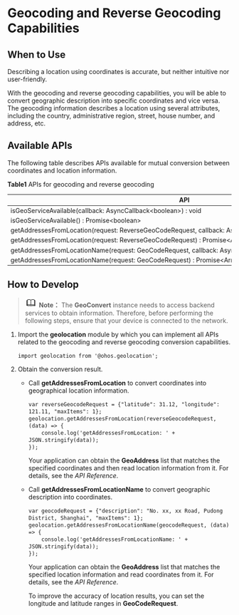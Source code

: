 # Geocoding and Reverse Geocoding Capabilities


## When to Use

Describing a location using coordinates is accurate, but neither intuitive nor user-friendly.

With the geocoding and reverse geocoding capabilities, you will be able to convert geographic description into specific coordinates and vice versa. The geocoding information describes a location using several attributes, including the country, administrative region, street, house number, and address, etc.


## Available APIs

The following table describes APIs available for mutual conversion between coordinates and location information.

  **Table1** APIs for geocoding and reverse geocoding

| API | Description | 
| -------- | -------- |
| isGeoServiceAvailable(callback:&nbsp;AsyncCallback&lt;boolean&gt;)&nbsp;:&nbsp;void | Checks&nbsp;whether&nbsp;the&nbsp;(reverse)&nbsp;geocoding&nbsp;service&nbsp;is&nbsp;available.&nbsp;This&nbsp;function&nbsp;uses&nbsp;an&nbsp;asynchronous&nbsp;callback&nbsp;to&nbsp;return&nbsp;the&nbsp;result. | 
| isGeoServiceAvailable()&nbsp;:&nbsp;Promise&lt;boolean&gt; | Checks&nbsp;whether&nbsp;the&nbsp;(reverse)&nbsp;geocoding&nbsp;service&nbsp;is&nbsp;available.&nbsp;This&nbsp;function&nbsp;uses&nbsp;a&nbsp;promise&nbsp;to&nbsp;return&nbsp;the&nbsp;result. | 
| getAddressesFromLocation(request:&nbsp;ReverseGeoCodeRequest,&nbsp;callback:&nbsp;AsyncCallback&lt;Array&lt;GeoAddress&gt;&gt;)&nbsp;:&nbsp;void | Converts&nbsp;coordinates&nbsp;into&nbsp;geographic&nbsp;description&nbsp;through&nbsp;reverse&nbsp;geocoding.&nbsp;This&nbsp;function&nbsp;uses&nbsp;an&nbsp;asynchronous&nbsp;callback&nbsp;to&nbsp;return&nbsp;the&nbsp;result. | 
| getAddressesFromLocation(request:&nbsp;ReverseGeoCodeRequest)&nbsp;:&nbsp;Promise&lt;Array&lt;GeoAddress&gt;&gt;; | Converts&nbsp;coordinates&nbsp;into&nbsp;geographic&nbsp;description&nbsp;through&nbsp;reverse&nbsp;geocoding.&nbsp;This&nbsp;function&nbsp;uses&nbsp;a&nbsp;promise&nbsp;to&nbsp;return&nbsp;the&nbsp;result. | 
| getAddressesFromLocationName(request:&nbsp;GeoCodeRequest,&nbsp;callback:&nbsp;AsyncCallback&lt;Array&lt;GeoAddress&gt;&gt;)&nbsp;:&nbsp;void | Converts&nbsp;geographic&nbsp;description&nbsp;into&nbsp;coordinates&nbsp;through&nbsp;geocoding.&nbsp;This&nbsp;function&nbsp;uses&nbsp;an&nbsp;asynchronous&nbsp;callback&nbsp;to&nbsp;return&nbsp;the&nbsp;result. | 
| getAddressesFromLocationName(request:&nbsp;GeoCodeRequest)&nbsp;:&nbsp;Promise&lt;Array&lt;GeoAddress&gt;&gt; | Converts&nbsp;geographic&nbsp;description&nbsp;into&nbsp;coordinates&nbsp;through&nbsp;geocoding.&nbsp;This&nbsp;function&nbsp;uses&nbsp;a&nbsp;promise&nbsp;to&nbsp;return&nbsp;the&nbsp;result. | 


## How to Develop

> ![icon-note.gif](public_sys-resources/icon-note.gif) **Note：**
> The **GeoConvert** instance needs to access backend services to obtain information. Therefore, before performing the following steps, ensure that your device is connected to the network.

1. Import the **geolocation** module by which you can implement all APIs related to the geocoding and reverse geocoding conversion capabilities.
   
   ```
   import geolocation from '@ohos.geolocation';
   ```

2. Obtain the conversion result.
   - Call **getAddressesFromLocation** to convert coordinates into geographical location information.
     
      ```
      var reverseGeocodeRequest = {"latitude": 31.12, "longitude": 121.11, "maxItems": 1};
      geolocation.getAddressesFromLocation(reverseGeocodeRequest, (data) => {
          console.log('getAddressesFromLocation: ' + JSON.stringify(data));
      });
      ```

      Your application can obtain the **GeoAddress** list that matches the specified coordinates and then read location information from it. For details, see the _API Reference_.
   - Call **getAddressesFromLocationName** to convert geographic description into coordinates.
     
      ```
      var geocodeRequest = {"description": "No. xx, xx Road, Pudong District, Shanghai", "maxItems": 1};
      geolocation.getAddressesFromLocationName(geocodeRequest, (data) => {
          console.log('getAddressesFromLocationName: ' + JSON.stringify(data));
      });
      ```

      Your application can obtain the **GeoAddress** list that matches the specified location information and read coordinates from it. For details, see the _API Reference_.

      To improve the accuracy of location results, you can set the longitude and latitude ranges in **GeoCodeRequest**.
